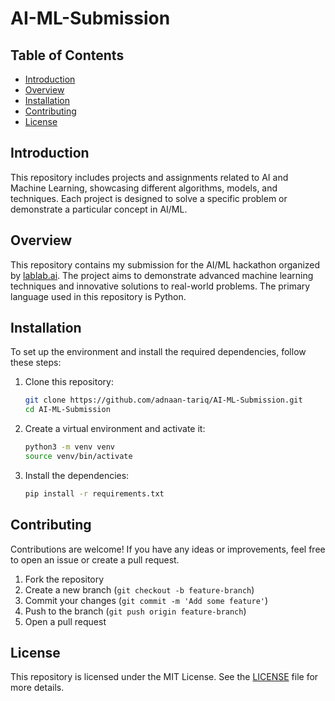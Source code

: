 # AI-ML-Submission

## Table of Contents

  - [Introduction](#introduction)
  - [Overview](#ocerview)
  - [Installation](#installation)
  - [Contributing](#contributing)
  - [License](#license)

## Introduction

This repository includes projects and assignments related to AI and Machine Learning, showcasing different algorithms, models, and techniques. Each project is designed to solve a specific problem or demonstrate a particular concept in AI/ML.

## Overview
This repository contains my submission for the AI/ML hackathon organized by [lablab.ai](https://lablab.ai). The project aims to demonstrate advanced machine learning techniques and innovative solutions to real-world problems. The primary language used in this repository is Python.

## Installation

To set up the environment and install the required dependencies, follow these steps:

1. Clone this repository:
    ```sh
    git clone https://github.com/adnaan-tariq/AI-ML-Submission.git
    cd AI-ML-Submission
    ```

2. Create a virtual environment and activate it:
    ```sh
    python3 -m venv venv
    source venv/bin/activate
    ```

3. Install the dependencies:
    ```sh
    pip install -r requirements.txt
    ```

## Contributing

Contributions are welcome! If you have any ideas or improvements, feel free to open an issue or create a pull request.

1. Fork the repository
2. Create a new branch (`git checkout -b feature-branch`)
3. Commit your changes (`git commit -m 'Add some feature'`)
4. Push to the branch (`git push origin feature-branch`)
5. Open a pull request

## License

This repository is licensed under the MIT License. See the [LICENSE](LICENSE) file for more details.
